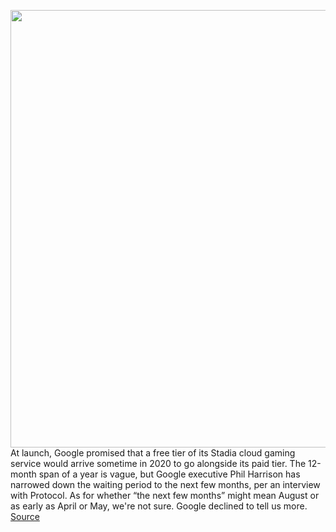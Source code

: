 <img src='https://cdn.vox-cdn.com/thumbor/7yfAehS7ET_caBbGaAnpArQpQcQ=/0x0:2040x1360/1200x800/filters:focal(772x661:1098x987)/cdn.vox-cdn.com/uploads/chorus_image/image/66256653/akrales_191113_3779_0284.0.jpg' width='700px' /><br/>
At launch, Google promised that a free tier of its Stadia cloud gaming service would arrive sometime in 2020 to go alongside its paid tier. The 12-month span of a year is vague, but Google executive Phil Harrison has narrowed down the waiting period to the next few months, per an interview with Protocol. As for whether “the next few months” might mean August or as early as April or May, we're not sure. Google declined to tell us more.
<a href='https://www.theverge.com/2020/2/5/21124841/google-stadia-free-base-tier-cloud-gaming-service-2020'> Source <a/>